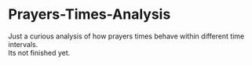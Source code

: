 # Prayers-Times-Analysis

Just a curious analysis of how prayers times behave within different time intervals. <br>
Its not finished yet.

